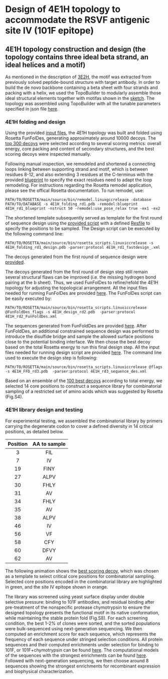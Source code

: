 # Design of 4E1H topology to accommodate the RSVF antigenic site IV (101F epitope) 
## 4E1H topology construction and design (the topology contains three ideal beta strand, an ideal helices and a motif) 
As mentioned in the description of [3E2H](../3E2H/README.md), the motif was extracted from previously solved peptide-bound structure with target antibody. In order to build the de novo backbone containing a beta sheet with four strands and packing with a helix, we used the TopoBuilder to modularly assemble those ideal structural elements together with motifas shown in the [sketch](./1\)Folding_trajectory/input_4E1H/A2E_A1E_D1H_B1E_C1E/sketch.pdb). The topology was assembled using TopoBuilder with all the tunable parameters specified in json file [here](./1\)Folding_trajectory/input_4E1H/4E1H.json).   
 
### 4E1H folding and design 
Using the provided [input files](./1\)Foling_trajectory/input_4E1H), the 4E1H topology was built and folded using Rosetta FunFolDes, generating approximately around 10000 decoys. The [top 300 decoys](./1\)Folding_trajectory/top_300_folding_pose.zip) were selected according to several scoring metrics: overall energy, core packing and content of secondary structures, and the best scoring decoys were inspected manually. 

Following manual inspection, we remodeled and shortened a connecting loops linking between supporting strand and motif, which is between residues 8-12, and also extending 3 residues at the C-terminus with the provided [blueprint](./2\)Remodel_fix_connection_design/4E1H_rd1_blueprint) to specify the exact residues need to adapt the loop remodeling. For instructions regarding the Rosetta remodel application, please see the offical Rosetta documentation. To run remodel, use: 

```
PATH/TO/ROSETTA/main/source/bin/remodel.linuxgccrelease -database PATH/TO/DATABASE -s 4E1H_folding_rd1.pdb -remodel:blueprint 4E1H_rd1_blueprint -nstruct 50 -remodel:use_pose_relax true -ex1 -ex2 
```  

The shortened template subsequently served as template for the first round of sequence design using the [provided script](./2\)Remodel_fix_connection_design/4E1H_rd1_fastdesign_.xml) with a defined [Resfile](./2\)Remodel_fix_connection_design/Resfile) to specify the positions to be sampled. The Design script can be executed by the following command line:  

```
PATH/TO/ROSETTA/main/source/bin/rosetta_scripts.linuxiccrelease -s 4E1H_folding_rd1_design.pdb -parser:protocol 4E1H_rd1_fastdesign_.xml
``` 
The decoys generated from the first round of sequence design were [provided](./2\)Remodel_fix_connection_design/4E1H_rd1_seqDesign_score.sc). 

The decoys generated from the first round of design step still remain several structural flaws can be improved (i.e. the missing hydrogen bond pairing at the b sheet). Thus, we used FunFolDes to refine/refold the 4E1H topology for adjusting the topological arrangement. All the input files needed for running FunFolDes are provided [here](./3\)FunFold_Design). The FunFolDes script can be easily executed by:  

```
PATH/TO/ROSETTA/main/source/bin/rosetta_scripts.linuxiccrelease @FunFoldDes_flags -s 4E1H_design_rd2.pdb  -parser:protocol 4E1H_rd2_FunFoldDes.xml
```

The sequences generated from FunFoldDes are provided [here](./3\)FunFold_Design/4E1H_rd2_FunFoldDes_decoys.csv). After FunFoldDes, an additional constrained sequence design was performed to introduce the disulfide bridge and sample the allowed surface positions close to the potential binding interface. We then chose the best decoy based on the total Rosetta energy to run this final design step. All the input files needed for running design script are provided [here](./4\)Final_sequence_design). The command line used to execute the design step is following: 

```
PATH/TO/ROSETTA/main/source/bin/rosetta_scripts.linuxiccrelease @flags -s 4E1H_FFD_rd3.pdb  -parser:protocol 4E1H_rd3_sequence_des.xml
```

Based on an ensemble of the [100 best decoys](./4\)Final_sequence_design/4E1H_rd3_design_decoy.csv) according to total energy, we selected 14 core positions to construct a sequence library for combinatorial sampling of a restricted set of amino acids which was suggested by Rosetta (Fig.S4). 

### 4E1H library design and testing 
For experimental testing, we assembled the combinatorial library by primers carrying the degenerate codon to cover a defined diversity in 14 critical positions, as detailed below.

| Position| AA to sample|
| :------:|:-----------:|
| 3       | FIL         |
| 7       | IV          |
| 19      | FINY        |
| 27      | ALPV        | 
| 30      | FHLY        | 
| 31      | AV          | 
| 34      | FHLY        | 
| 35      | AV          |
| 38      | ALPV        |
| 46      | IV          | 
| 56      | VF          |
| 58      | CFY         |
| 60      | DFVY        |
| 62      | AV          |

The following animation shows the [best scoring decoy](./4E1H.gif), which was chosen as a template to select critical core positions for combinatorial sampling. Selected core positions encoded in the combinatorial library are highlighted in green, and the site IV epitope shown in orange. 

The library was screened using yeast surface display under double selective pressure: binding to 101F antibodies, and residual binding after pre-treatment of the nonspecific protease chymotrypsin to ensure the designed topology presents the functional motif in its native conformation, while maintaining the stable protein fold (Fig.S8). For each screening condition, the best 1-2% of clones were sorted, and the sorted populations were bulk-sequenced using next-generation sequencing. We then computed an enrichment score for each sequence, which represents the frequency of each sequence under stringed selection conditions. All protein sequences and their computed enrichments under selection for binding to 101F, or 101F+chymotrypsin can be found [here](./5\)NGS_seq/4E1H_NGS.csv). The computational models of the sequences with the strongest enrichments can be found [here](). Followed with next-generation sequencing, we then choose around 8 sequences showing the strongest enrichments for recombinant expression and biophysical characterization.

